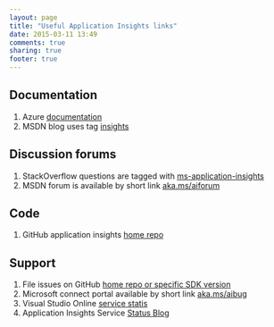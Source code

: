 ```yaml
---
layout: page
title: "Useful Application Insights links"
date: 2015-03-11 13:49
comments: true
sharing: true
footer: true
---
```

Documentation
-------------
1. Azure [documentation](http://azure.microsoft.com/en-us/services/application-insights/)
2. MSDN blog uses tag [insights](http://blogs.msdn.com/b/visualstudioalm/archive/tags/insights/)

Discussion forums
-----------------
1. StackOverflow questions are tagged with [ms-application-insights](http://stackoverflow.com/questions/tagged/ms-application-insights)
2. MSDN forum is available by short link [aka.ms/aiforum](http://aka.ms/aiforum) 

Code
----
1. GitHub application insights [home repo](https://github.com/microsoft/appinsights-Home)


Support
-------
1. File issues on GitHub [home repo or specific SDK version](https://github.com/microsoft/appinsights-Home)
2. Microsoft connect portal available by short link [aka.ms/aibug](http://aka.ms/aibug)
3. Visual Studio Online [service statis](https://www.visualstudio.com/support/support-overview-vs)
4. Application Insights Service [Status Blog](http://blogs.msdn.com/b/applicationinsights-status/)